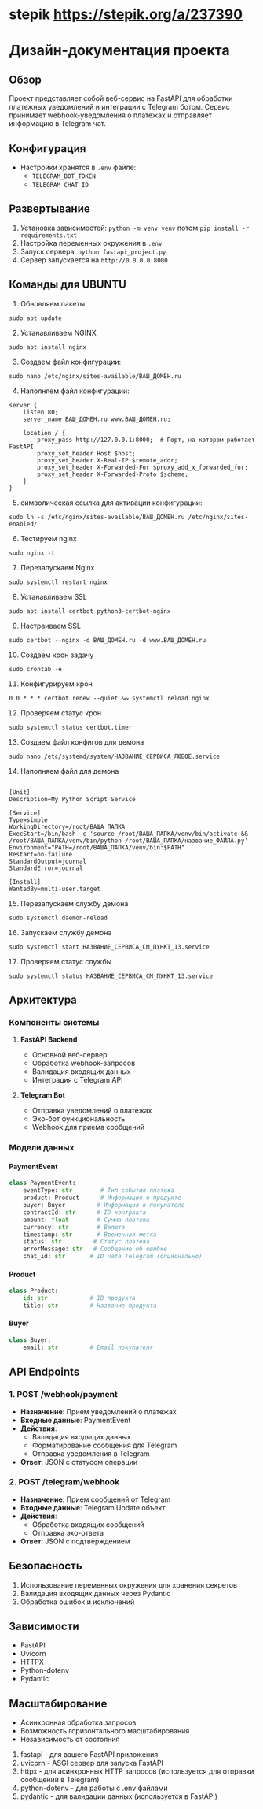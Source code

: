 # stepik https://stepik.org/a/237390
# Дизайн-документация проекта

## Обзор
Проект представляет собой веб-сервис на FastAPI для обработки платежных уведомлений и интеграции с Telegram ботом. Сервис принимает webhook-уведомления о платежах и отправляет информацию в Telegram чат.

## Конфигурация
- Настройки хранятся в `.env` файле:
  - `TELEGRAM_BOT_TOKEN`
  - `TELEGRAM_CHAT_ID`

## Развертывание
1. Установка зависимостей: `python -m venv venv` потом `pip install -r requirements.txt`
2. Настройка переменных окружения в `.env`
3. Запуск сервера: `python fastapi_project.py`
4. Сервер запускается на `http://0.0.0.0:8000`

## Команды для UBUNTU
1. Обновляем пакеты
```
sudo apt update
```
2. Устанавливаем NGINX
   
```
sudo apt install nginx
```

3. Создаем файл конфигурации:

```
sudo nano /etc/nginx/sites-available/ВАШ_ДОМЕН.ru
```
4. Наполняем файл конфигурации:
```
server {
    listen 80;
    server_name ВАШ_ДОМЕН.ru www.ВАШ_ДОМЕН.ru;

    location / {
        proxy_pass http://127.0.0.1:8000;  # Порт, на котором работает FastAPI
        proxy_set_header Host $host;
        proxy_set_header X-Real-IP $remote_addr;
        proxy_set_header X-Forwarded-For $proxy_add_x_forwarded_for;
        proxy_set_header X-Forwarded-Proto $scheme;
    }
}
```

5. символическая ссылка для активации конфигурации:
   
```
sudo ln -s /etc/nginx/sites-available/ВАШ_ДОМЕН.ru /etc/nginx/sites-enabled/
```
6.  Тестируем nginx
```
sudo nginx -t
```
7. Перезапускаем Nginx
```
sudo systemctl restart nginx
```
8. Устанавливаем SSL
```
sudo apt install certbot python3-certbot-nginx
```
9. Настраиваем SSL
```
sudo certbot --nginx -d ВАШ_ДОМЕН.ru -d www.ВАШ_ДОМЕН.ru
```
10. Создаем крон задачу
```
sudo crontab -e
```
11. Конфигурируем крон
```
0 0 * * * certbot renew --quiet && systemctl reload nginx
```
12. Проверяем статус крон
```
sudo systemctl status certbot.timer
```
13. Создаем файл конфигов для демона
```
sudo nano /etc/systemd/system/НАЗВАНИЕ_СЕРВИСА_ЛЮБОЕ.service
```
14. Наполняем файл для демона
```

[Unit]
Description=My Python Script Service

[Service]
Type=simple
WorkingDirectory=/root/ВАША_ПАПКА
ExecStart=/bin/bash -c 'source /root/ВАША_ПАПКА/venv/bin/activate && /root/ВАША_ПАПКА/venv/bin/python /root/ВАША_ПАПКА/название_ФАЙЛА.py'
Environment="PATH=/root/ВАША_ПАПКА/venv/bin:$PATH"
Restart=on-failure
StandardOutput=journal
StandardError=journal

[Install]
WantedBy=multi-user.target
```
15. Перезапускаем службу демона
```
sudo systemctl daemon-reload
```
16. Запускаем службу демона
```
sudo systemctl start НАЗВАНИЕ_СЕРВИСА_СМ_ПУНКТ_13.service
```
17. Проверяем статус службы
```
sudo systemctl status НАЗВАНИЕ_СЕРВИСА_СМ_ПУНКТ_13.service
```

## Архитектура

### Компоненты системы
1. **FastAPI Backend**
   - Основной веб-сервер
   - Обработка webhook-запросов
   - Валидация входящих данных
   - Интеграция с Telegram API

2. **Telegram Bot**
   - Отправка уведомлений о платежах
   - Эхо-бот функциональность
   - Webhook для приема сообщений

### Модели данных

#### PaymentEvent
```python
class PaymentEvent:
    eventType: str        # Тип события платежа
    product: Product      # Информация о продукте
    buyer: Buyer         # Информация о покупателе
    contractId: str      # ID контракта
    amount: float        # Сумма платежа
    currency: str        # Валюта
    timestamp: str       # Временная метка
    status: str         # Статус платежа
    errorMessage: str   # Сообщение об ошибке
    chat_id: str       # ID чата Telegram (опционально)
```

#### Product
```python
class Product:
    id: str            # ID продукта
    title: str         # Название продукта
```

#### Buyer
```python
class Buyer:
    email: str         # Email покупателя
```

## API Endpoints

### 1. POST /webhook/payment
- **Назначение**: Прием уведомлений о платежах
- **Входные данные**: PaymentEvent
- **Действия**:
  - Валидация входящих данных
  - Форматирование сообщения для Telegram
  - Отправка уведомления в Telegram
- **Ответ**: JSON с статусом операции

### 2. POST /telegram/webhook
- **Назначение**: Прием сообщений от Telegram
- **Входные данные**: Telegram Update объект
- **Действия**:
  - Обработка входящих сообщений
  - Отправка эхо-ответа
- **Ответ**: JSON с подтверждением

## Безопасность
1. Использование переменных окружения для хранения секретов
2. Валидация входящих данных через Pydantic
3. Обработка ошибок и исключений

## Зависимости
- FastAPI
- Uvicorn
- HTTPX
- Python-dotenv
- Pydantic

## Масштабирование
- Асинхронная обработка запросов
- Возможность горизонтального масштабирования
- Независимость от состояния

1. fastapi - для вашего FastAPI приложения
2. uvicorn - ASGI сервер для запуска FastAPI
3. httpx - для асинхронных HTTP запросов (используется для отправки сообщений в Telegram)
4. python-dotenv - для работы с .env файлами
5. pydantic - для валидации данных (используется в FastAPI)

